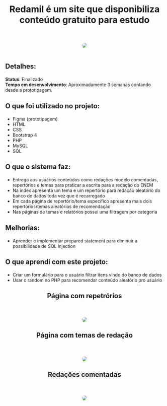 <div align="center "style="margin-top: 20px; margin-bottom: 20px;">
  <h1>Redamil é um site que disponibiliza conteúdo gratuito para estudo</h1> <br>
</div>

<div align="center" style="margin-top: 20px;">
  <img src="../images/assets/index.jpg" style="border-radius: 20px; max-width: 80%; height: auto;">
</div>

<br>

<div align="left" style="margin-top: 20px; margin-bottom: 20px;">
  <h2>Detalhes:</h2>
</div>

<div align="left" style="margin-top: 20px; margin-bottom: 20px;">
  <strong>Status</strong>: Finalizado <br>
  <strong>Tempo em desenvolvimento</strong>: Aproximadamente 3 semanas contando desde a prototipagem. <br> 
</div>

<div align="left" style="margin-top: 20px; margin-bottom: 20px;">
  <h2>O que foi utilizado no projeto:</h2>
</div>

<ul>
  <li>Figma (prototipagem)</li>
  <li>HTML</li>
  <li>CSS</li>
  <li>Bootstrap 4</li>
  <li>PHP</li>
  <li>MySQL</li>
  <li>SQL</li>
</ul>

<div align="left" style="margin-top: 20px; margin-bottom: 20px;">
  <h2>O que o sistema faz:</h2>
</div>

<ul>
  <li>Entrega aos usuários conteúdos como redações modelo comentadas, repertórios e temas para praticar a escrita para a redação do ENEM</li>
  <li>Na index apresenta um tema e um repertório para redação aleatório do banco de dados toda vez que é recarregado</li>
  <li>Em cada página de repertório/tema específico apresenta mais dois repertórios/temas aleatórios de recomendação</li>
  <li>Nas páginas de temas e relatórios possui uma filtragem por categoria</li>
</ul>

<div align="left" style="margin-top: 20px; margin-bottom: 20px;">
  <h2>Melhorias:</h2>
</div>

<ul>
  <li>Aprender e implementar prepared statement para diminuir a possibilidade de SQL Injection</li>
</ul>

<div align="left" style="margin-top: 20px; margin-bottom: 20px;">
  <h2>O que aprendi com este projeto:</h2>
</div>

<ul>
  <li>Criar um formulário para o usuário filtrar itens vindo do banco de dados</li>
  <li>Usar o random no PHP para recomendar conteúdo aleatório pro usuário</li>
</ul>

<div align="center" style="margin-top: 20px; margin-bottom: 20px;">
  <h2>Página com repetrórios</h2> <br>
</div>

<div align="center">
  <img src="../images/assets/repertorio.jpg" style="border-radius: 20px; max-width: 80%; height: auto;">
</div>

<div align="center" style="margin-top: 20px; margin-bottom: 20px;">
  <h2>Página com temas de redação</h2> <br>
</div>

<div align="center">
  <img src="../images/assets/temas.jpg" style="border-radius: 20px; height: auto;">
</div>

<div align="center" style="margin-top: 20px; margin-bottom: 20px;">
  <h2>Redações comentadas</h2> <br>
</div>

<div align="center">
  <img src="../images/assets/redacoes.jpg" style="border-radius: 20px; max-width: 80%; height: auto;">
</div>




